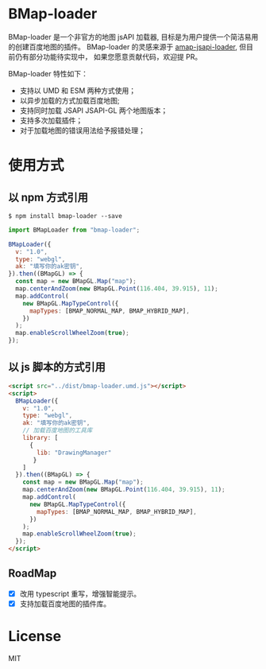 # BMap-loader

BMap-loader 是一个非官方的地图 jsAPI 加载器, 目标是为用户提供一个简洁易用的创建百度地图的插件。 BMap-loader 的灵感来源于 [amap-jsapi-loader](https://www.npmjs.com/package/@amap/amap-jsapi-loader), 但目前仍有部分功能待实现中， 如果您愿意贡献代码，欢迎提 PR。

BMap-loader 特性如下：

- 支持以 UMD 和 ESM 两种方式使用；
- 以异步加载的方式加载百度地图;
- 支持同时加载 JSAPI JSAPI-GL 两个地图版本；
- 支持多次加载插件；
- 对于加载地图的错误用法给予报错处理；

# 使用方式

## 以 npm 方式引用

```shell
$ npm install bmap-loader --save
```

```js
import BMapLoader from "bmap-loader";

BMapLoader({
  v: "1.0",
  type: "webgl",
  ak: "填写你的ak密钥",
}).then((BMapGL) => {
  const map = new BMapGL.Map("map");
  map.centerAndZoom(new BMapGL.Point(116.404, 39.915), 11);
  map.addControl(
    new BMapGL.MapTypeControl({
      mapTypes: [BMAP_NORMAL_MAP, BMAP_HYBRID_MAP],
    })
  );
  map.enableScrollWheelZoom(true);
});
```

## 以 js 脚本的方式引用

```html
<script src="../dist/bmap-loader.umd.js"></script>
<script>
  BMapLoader({
    v: "1.0",
    type: "webgl",
    ak: "填写你的ak密钥",
    // 加载百度地图的工具库
    library: [
      {
        lib: "DrawingManager"
       }
    ]
  }).then((BMapGL) => {
    const map = new BMapGL.Map("map");
    map.centerAndZoom(new BMapGL.Point(116.404, 39.915), 11);
    map.addControl(
      new BMapGL.MapTypeControl({
        mapTypes: [BMAP_NORMAL_MAP, BMAP_HYBRID_MAP],
      })
    );
    map.enableScrollWheelZoom(true);
  });
</script>
```

## RoadMap

- [x] 改用 typescript 重写，增强智能提示。
- [x] 支持加载百度地图的插件库。

# License

MIT
